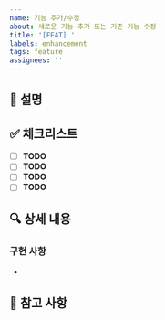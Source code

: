 ```yaml
---
name: 기능 추가/수정
about: 새로운 기능 추가 또는 기존 기능 수정
title: '[FEAT] '
labels: enhancement
tags: feature
assignees: ''
---
```


## 📝 설명
<!-- 구현하고자 하는 기능에 대한 설명을 작성해주세요 -->

## ✅ 체크리스트
- [ ] **TODO**
- [ ] **TODO**
- [ ] **TODO**
- [ ] **TODO**

## 🔍 상세 내용
<!-- 구현할 기능의 상세 내용을 작성해주세요 -->

### 구현 사항
- 

## 📌 참고 사항
<!-- 참고할 만한 내용이 있다면 작성해주세요 -->
